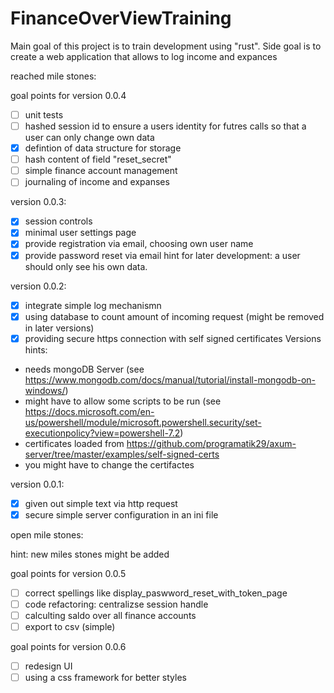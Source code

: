 # FinanceOverViewTraining
Main goal of this project is to train development using "rust". Side goal is to create a web application that allows to log income and expances

reached mile stones:

goal points for version 0.0.4
- [ ] unit tests
- [ ] hashed session id to ensure a users identity for futres calls so that a user can only change own data
- [x] defintion of data structure for storage
- [ ] hash content of field "reset_secret"
- [ ] simple finance account management
- [ ] journaling of income and expanses

version 0.0.3:
- [x] session controls
- [x] minimal user settings page
- [x] provide registration via email, choosing own user name
- [x] provide password reset via email
hint for later development: a user should only see his own data.

version 0.0.2:
- [x] integrate simple log mechanismn
- [x] using database to count amount of incoming request (might be removed in later versions)
- [x] providing secure https connection with self signed certificates
Versions hints:
* needs mongoDB Server (see https://www.mongodb.com/docs/manual/tutorial/install-mongodb-on-windows/)
* might have to allow some scripts to be run (see https://docs.microsoft.com/en-us/powershell/module/microsoft.powershell.security/set-executionpolicy?view=powershell-7.2) 
* certificates loaded from https://github.com/programatik29/axum-server/tree/master/examples/self-signed-certs
* you might have to change the certifactes

version 0.0.1:
- [x] given out simple text via http request
- [x] secure simple server configuration in an ini file

open mile stones:

hint: new miles stones might be added

goal points for version 0.0.5
- [ ] correct spellings like display_paswword_reset_with_token_page
- [ ] code refactoring: centralizse session handle
- [ ] calculting saldo over all finance accounts
- [ ] export to csv (simple)

goal points for version 0.0.6
- [ ] redesign UI
- [ ] using a css framework for better styles